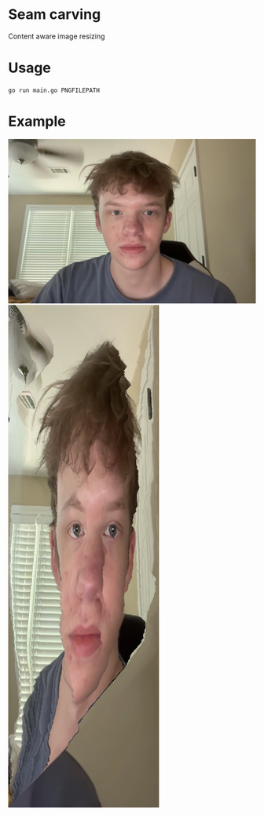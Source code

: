 # Seam carving
Content aware image resizing
# Usage
`go run main.go PNGFILEPATH`
# Example
![original](./src/selfie.png)
![original](./src/res.png)
